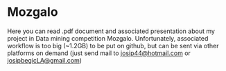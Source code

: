 # Mozgalo

Here you can read .pdf document and associated presentation about my project in Data mining competition Mozgalo. Unfortunately, associated workflow is too big (~1.2GB) to be put on github, but can be sent via other platforms on demand (just send mail to josip44@hotmail.com or josipbegicLA@gmail.com)
